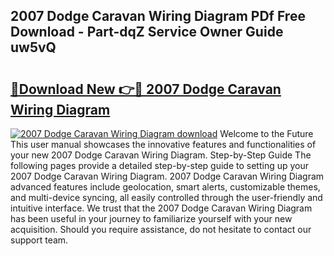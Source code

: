 ## 2007 Dodge Caravan Wiring Diagram PDf Free Download - Part-dqZ Service Owner Guide uw5vQ

# <h2><a href="http://dfkwfhz.blite.top/?on=2007+Dodge+Caravan+Wiring+Diagram">🔗Download New 👉🔴 2007 Dodge Caravan Wiring Diagram</a></h2>

[![2007 Dodge Caravan Wiring Diagram download](https://i.imgur.com/lujVjoI.png)](http://dfkwfhz.blite.top/?on=2007+Dodge+Caravan+Wiring+Diagram)
Welcome to the Future This user manual showcases the innovative features and functionalities of your new 2007 Dodge Caravan Wiring Diagram. Step-by-Step Guide The following pages provide a detailed step-by-step guide to setting up your 2007 Dodge Caravan Wiring Diagram. 2007 Dodge Caravan Wiring Diagram advanced features include geolocation, smart alerts, customizable themes, and multi-device syncing, all easily controlled through the user-friendly and intuitive interface. We trust that the 2007 Dodge Caravan Wiring Diagram has been useful in your journey to familiarize yourself with your new acquisition. Should you require assistance, do not hesitate to contact our support team.
